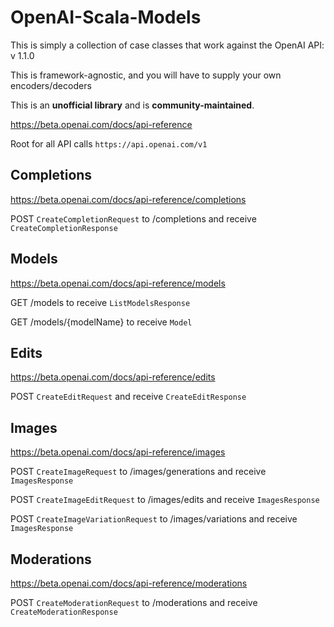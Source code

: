 # OpenAI-Scala-Models

This is simply a collection of case classes that work against the OpenAI API: v 1.1.0

This is framework-agnostic, and you will have to supply your own encoders/decoders

This is an **unofficial library** and is **community-maintained**.

https://beta.openai.com/docs/api-reference

Root for all API calls ```https://api.openai.com/v1```

## Completions

https://beta.openai.com/docs/api-reference/completions

POST ```CreateCompletionRequest``` to /completions and receive ```CreateCompletionResponse```

## Models

https://beta.openai.com/docs/api-reference/models

GET /models to receive ```ListModelsResponse```

GET /models/{modelName} to receive ```Model```

## Edits

https://beta.openai.com/docs/api-reference/edits

POST ```CreateEditRequest``` and receive ```CreateEditResponse```

## Images

https://beta.openai.com/docs/api-reference/images

POST ```CreateImageRequest``` to /images/generations and receive ```ImagesResponse```

POST ```CreateImageEditRequest``` to /images/edits and receive ```ImagesResponse```

POST ```CreateImageVariationRequest``` to /images/variations and receive ```ImagesResponse```

## Moderations

https://beta.openai.com/docs/api-reference/moderations

POST ```CreateModerationRequest``` to /moderations and receive ```CreateModerationResponse```

